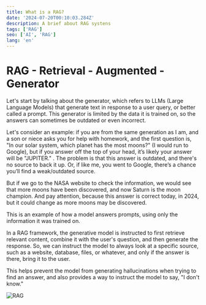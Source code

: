 ```yaml
---
title: What is a RAG?
date: '2024-07-20T00:10:03.284Z'
description: A brief about RAG systens 
tags: ['RAG']
seo: ['AI', 'RAG']
lang: 'en'
---
```


# RAG - Retrieval - Augmented - Generator

Let's start by talking about the generator, which refers to LLMs (Large Language Models) that generate text in response to a user query, 
or better called a prompt. This generator is limited by the data it is trained on, so the answers can sometimes be outdated or even incorrect.

Let's consider an example: if you are from the same generation as I am, and a son or niece asks you for help with homework, and the first question is,
"In our solar system, which planet has the most moons?" (I would run to Google), but if you answer off the top of your head, it’s likely your answer will 
be "JUPITER." . The problem is that this answer is outdated, and there's no source to back it up. Or, if like me, you went to Google, there’s a chance 
you’ll find a weak/outdated source.

But if we go to the NASA website to check the information, we would see that more moons have been discovered, and now Saturn is the moon champion.
And pay attention, because this answer is correct today, in 2024, but it could change as more moons may be discovered.

This is an example of how a model answers prompts, using only the information it was trained on.

In a RAG framework, the generative model is instructed to first retrieve relevant content, combine it with the user's question, and then generate the response. 
So, we can instruct the model to always look at a specific source, such as a website, database, files, or whatever, and only if the answer is there, bring
it to the user.

This helps prevent the model from generating hallucinations when trying to find an answer, and also provides a way to instruct the model to say, "I don't know."

![RAG]( /posts/rag-post.svg)
